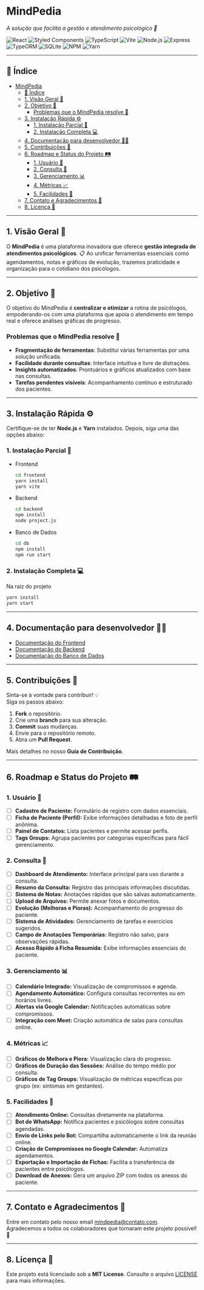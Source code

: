 # MindPedia

*A solução que facilita a gestão e atendimento psicológico 💙*  

![React](https://img.shields.io/badge/React-61DAFB?style=for-the-badge&logo=react&logoColor=black)
![Styled Components](https://img.shields.io/badge/Styled_Components-DB7093?style=for-the-badge&logo=styled-components&logoColor=white)
![TypeScript](https://img.shields.io/badge/TypeScript-007ACC?style=for-the-badge&logo=typescript&logoColor=white)
![Vite](https://img.shields.io/badge/Vite-646CFF?style=for-the-badge&logo=vite&logoColor=white)
![Node.js](https://img.shields.io/badge/Node.js-339933?style=for-the-badge&logo=node.js&logoColor=white)
![Express](https://img.shields.io/badge/Express.js-404D59?style=for-the-badge)
![TypeORM](https://img.shields.io/badge/TypeORM-007ACC?style=for-the-badge&logo=typescript&logoColor=white)
![SQLite](https://img.shields.io/badge/SQLite-003B57?style=for-the-badge&logo=sqlite&logoColor=white)
![NPM](https://img.shields.io/badge/NPM-CB3837?style=for-the-badge&logo=npm&logoColor=white)
![Yarn](https://img.shields.io/badge/Yarn-2C8EBB?style=for-the-badge&logo=yarn&logoColor=white)  

---

## 📑 Índice  

- [MindPedia](#mindpedia)
  - [📑 Índice](#-índice)
  - [1. Visão Geral 🧠](#1-visão-geral-)
  - [2. Objetivo 🎯](#2-objetivo-)
    - [Problemas que o MindPedia resolve 🔧](#problemas-que-o-mindpedia-resolve-)
  - [3. Instalação Rápida ⚙️](#3-instalação-rápida-️)
    - [1. Instalação Parcial 🚀](#1-instalação-parcial-)
    - [2. Instalação Completa 💻](#2-instalação-completa-)
  - [4. Documentação para desenvolvedor 👩‍💻](#4-documentação-para-desenvolvedor-)
  - [5. Contribuições 🤝](#5-contribuições-)
  - [6. Roadmap e Status do Projeto 🛤️](#6-roadmap-e-status-do-projeto-️)
    - [1. Usuário 👥](#1-usuário-)
    - [2. Consulta 📝](#2-consulta-)
    - [3. Gerenciamento 📊](#3-gerenciamento-)
    - [4. Métricas 📈](#4-métricas-)
    - [5. Facilidades 🎁](#5-facilidades-)
  - [7. Contato e Agradecimentos 💌](#7-contato-e-agradecimentos-)
  - [8. Licença 📜](#8-licença-)

---

## 1. Visão Geral 🧠  

O **MindPedia** é uma plataforma inovadora que oferece **gestão integrada de atendimentos psicológicos**. 📋 Ao unificar ferramentas essenciais como agendamentos, notas e gráficos de evolução, trazemos praticidade e organização para o cotidiano dos psicólogos.  

---

## 2. Objetivo 🎯  

O objetivo do MindPedia é **centralizar e otimizar** a rotina de psicólogos, empoderando-os com uma plataforma que apoia o atendimento em tempo real e oferece análises gráficas de progresso.  

### Problemas que o MindPedia resolve 🔧  

- **Fragmentação de ferramentas**: Substitui várias ferramentas por uma solução unificada.  
- **Facilidade durante consultas**: Interface intuitiva e livre de distrações.  
- **Insights automatizados**: Prontuários e gráficos atualizados com base nas consultas.  
- **Tarefas pendentes visíveis**: Acompanhamento contínuo e estruturado dos pacientes.  

---

## 3. Instalação Rápida ⚙️  

Certifique-se de ter **Node.js** e **Yarn** instalados. Depois, siga uma das opções abaixo:  

### 1. Instalação Parcial 🚀  

- Frontend

  ```bash
  cd frontend  
  yarn install  
  yarn vite  
  ```  

- Backend  

  ```bash
  cd backend  
  npm install  
  node project.js  
  ```  

- Banco de Dados  

  ```bash
  cd db  
  npm install  
  npm run start  
  ```  

### 2. Instalação Completa 💻  

Na raiz do projeto

```bash
yarn install  
yarn start  
```  

---

## 4. Documentação para desenvolvedor 👩‍💻  

- [Documentação do Frontend](frontend/README.md)  
- [Documentação do Backend](BackEnd/README.md)  
- [Documentação do Banco de Dados](database/README.md)  

---

## 5. Contribuições 🤝  

Sinta-se à vontade para contribuir! 💡  
Siga os passos abaixo:  

1. **Fork** o repositório.  
2. Crie uma **branch** para sua alteração.  
3. **Commit** suas mudanças.  
4. Envie para o repositório remoto.  
5. Abra um **Pull Request**.  

Mais detalhes no nosso **Guia de Contribuição**.  

---

## 6. Roadmap e Status do Projeto 🛤️  

### 1. Usuário 👥  

- [ ] **Cadastro de Paciente:** Formulário de registro com dados essenciais.  
- [ ] **Ficha de Paciente (Perfil):** Exibe informações detalhadas e foto de perfil anônima.  
- [ ] **Painel de Contatos:** Lista pacientes e permite acessar perfis.  
- [ ] **Tags Groups:** Agrupa pacientes por categorias específicas para fácil gerenciamento.  

### 2. Consulta 📝  

- [ ] **Dashboard de Atendimento:** Interface principal para uso durante a consulta.  
- [ ] **Resumo da Consulta:** Registro das principais informações discutidas.  
- [ ] **Sistema de Notas:** Anotações rápidas que são salvas automaticamente.  
- [ ] **Upload de Arquivos:** Permite anexar fotos e documentos.  
- [ ] **Evolução (Melhoras e Pioras):** Acompanhamento do progresso do paciente.  
- [ ] **Sistema de Atividades:** Gerenciamento de tarefas e exercícios sugeridos.  
- [ ] **Campo de Anotações Temporárias:** Registro não salvo, para observações rápidas.  
- [ ] **Acesso Rápido à Ficha Resumida:** Exibe informações essenciais do paciente.  

### 3. Gerenciamento 📊  

- [ ] **Calendário Integrado:** Visualização de compromissos e agenda.  
- [ ] **Agendamento Automático:** Configura consultas recorrentes ou em horários livres.  
- [ ] **Alertas via Google Calendar:** Notificações automáticas sobre compromissos.  
- [ ] **Integração com Meet:** Criação automática de salas para consultas online.

### 4. Métricas 📈  

- [ ] **Gráficos de Melhora e Piora:** Visualização clara do progresso.  
- [ ] **Gráficos de Duração das Sessões:** Análise do tempo médio por consulta.  
- [ ] **Gráficos de Tag Groups:** Visualização de métricas específicas por grupo (ex: sintomas em gestantes).

### 5. Facilidades 🎁  

- [ ] **Atendimento Online:** Consultas diretamente na plataforma.  
- [ ] **Bot de WhatsApp:** Notifica pacientes e psicólogos sobre consultas agendadas.  
- [ ] **Envio de Links pelo Bot:** Compartilha automaticamente o link da reunião online.  
- [ ] **Criação de Compromissos no Google Calendar:** Automatiza agendamentos.  
- [ ] **Exportação e Importação de Fichas:** Facilita a transferência de pacientes entre psicólogos.  
- [ ] **Download de Anexos:** Gera um arquivo ZIP com todos os anexos do paciente.  

---

## 7. Contato e Agradecimentos 💌  

Entre em contato pelo nosso email [mindpedia@contato.com](mailto:mindpedia@contato.com).  
Agradecemos a todos os colaboradores que tornaram este projeto possível! 🎉  

---

## 8. Licença 📜  

Este projeto está licenciado sob a **MIT License**. Consulte o arquivo [LICENSE](LICENSE) para mais informações.  
